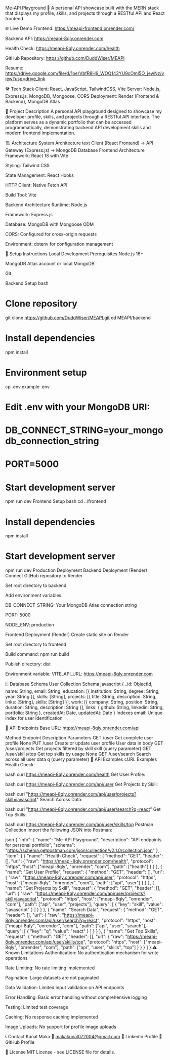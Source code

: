 Me-API Playground 🚀
A personal API showcase built with the MERN stack that displays my profile, skills, and projects through a RESTful API and React frontend.

🌐 Live Demo
Frontend: https://meapi-frontend.onrender.com/

Backend API: https://meapi-8qly.onrender.com

Health Check: https://meapi-8qly.onrender.com/health

GitHub Repository: https://github.com/DuddWiser/MEAPI

Resume: https://drive.google.com/file/d/1oerVbfR8H9_WOQ143YU9cOmI5O_jewNz/view?usp=drive_link

🛠️ Tech Stack
Client: React, JavaScript, TailwindCSS, Vite
Server: Node.js, Express.js, MongoDB, Mongoose, CORS
Deployment: Render (Frontend & Backend), MongoDB Atlas

📖 Project Description
A personal API playground designed to showcase my developer profile, skills, and projects through a RESTful API interface. The platform serves as a dynamic portfolio that can be accessed programmatically, demonstrating backend API development skills and modern frontend implementation.

🏗️ Architecture
System Architecture
text
Client (React Frontend) → API Gateway (Express.js) → MongoDB Database
Frontend Architecture
Framework: React 18 with Vite

Styling: Tailwind CSS

State Management: React Hooks

HTTP Client: Native Fetch API

Build Tool: Vite

Backend Architecture
Runtime: Node.js

Framework: Express.js

Database: MongoDB with Mongoose ODM

CORS: Configured for cross-origin requests

Environment: dotenv for configuration management

🚀 Setup Instructions
Local Development
Prerequisites
Node.js 16+

MongoDB Atlas account or local MongoDB

Git

Backend Setup
bash
# Clone repository
git clone https://github.com/DuddWiser/MEAPI.git
cd MEAPI/backend

# Install dependencies
npm install

# Environment setup
cp .env.example .env
# Edit .env with your MongoDB URI:
# DB_CONNECT_STRING=your_mongodb_connection_string
# PORT=5000

# Start development server
npm run dev
Frontend Setup
bash
cd ../frontend

# Install dependencies
npm install

# Start development server
npm run dev
Production Deployment
Backend Deployment (Render)
Connect GitHub repository to Render

Set root directory to backend

Add environment variables:

DB_CONNECT_STRING: Your MongoDB Atlas connection string

PORT: 5000

NODE_ENV: production

Frontend Deployment (Render)
Create static site on Render

Set root directory to frontend

Build command: npm run build

Publish directory: dist

Environment variable: VITE_API_URL: https://meapi-8qly.onrender.com

🗄️ Database Schema
User Collection Schema
javascript
{
  _id: ObjectId,
  name: String,
  email: String,
  education: [{
    institution: String,
    degree: String,
    year: String
  }],
  skills: [String],
  projects: [{
    title: String,
    description: String,
    links: [String],
    skills: [String]
  }],
  work: [{
    company: String,
    position: String,
    duration: String,
    description: String
  }],
  links: {
    github: String,
    linkedin: String,
    portfolio: String
  },
  createdAt: Date,
  updatedAt: Date
}
Indexes
email: Unique index for user identification

📡 API Endpoints
Base URL: https://meapi-8qly.onrender.com/api

Method	Endpoint	Description	Parameters
GET	/user	Get complete user profile	None
PUT	/user	Create or update user profile	User data in body
GET	/user/projects	Get projects filtered by skill	skill (query parameter)
GET	/user/skills/top	Get top skills by usage	None
GET	/user/search	Search across all user data	q (query parameter)
🧪 API Examples
cURL Examples
Health Check:

bash
curl https://meapi-8qly.onrender.com/health
Get User Profile:

bash
curl https://meapi-8qly.onrender.com/api/user
Get Projects by Skill:

bash
curl "https://meapi-8qly.onrender.com/api/user/projects?skill=javascript"
Search Across Data:

bash
curl "https://meapi-8qly.onrender.com/api/user/search?q=react"
Get Top Skills:

bash
curl https://meapi-8qly.onrender.com/api/user/skills/top
Postman Collection
Import the following JSON into Postman:

json
{
  "info": {
    "name": "Me-API Playground",
    "description": "API endpoints for personal portfolio",
    "schema": "https://schema.getpostman.com/json/collection/v2.1.0/collection.json"
  },
  "item": [
    {
      "name": "Health Check",
      "request": {
        "method": "GET",
        "header": [],
        "url": {
          "raw": "https://meapi-8qly.onrender.com/health",
          "protocol": "https",
          "host": ["meapi-8qly", "onrender", "com"],
          "path": ["health"]
        }
      }
    },
    {
      "name": "Get User Profile",
      "request": {
        "method": "GET",
        "header": [],
        "url": {
          "raw": "https://meapi-8qly.onrender.com/api/user",
          "protocol": "https",
          "host": ["meapi-8qly", "onrender", "com"],
          "path": ["api", "user"]
        }
      }
    },
    {
      "name": "Get Projects by Skill",
      "request": {
        "method": "GET",
        "header": [],
        "url": {
          "raw": "https://meapi-8qly.onrender.com/api/user/projects?skill=javascript",
          "protocol": "https",
          "host": ["meapi-8qly", "onrender", "com"],
          "path": ["api", "user", "projects"],
          "query": [
            {
              "key": "skill",
              "value": "javascript"
            }
          ]
        }
      }
    },
    {
      "name": "Search Data",
      "request": {
        "method": "GET",
        "header": [],
        "url": {
          "raw": "https://meapi-8qly.onrender.com/api/user/search?q=react",
          "protocol": "https",
          "host": ["meapi-8qly", "onrender", "com"],
          "path": ["api", "user", "search"],
          "query": [
            {
              "key": "q",
              "value": "react"
            }
          ]
        }
      }
    },
    {
      "name": "Get Top Skills",
      "request": {
        "method": "GET",
        "header": [],
        "url": {
          "raw": "https://meapi-8qly.onrender.com/api/user/skills/top",
          "protocol": "https",
          "host": ["meapi-8qly", "onrender", "com"],
          "path": ["api", "user", "skills", "top"]
        }
      }
    }
  ]
}
⚠️ Known Limitations
Authentication: No authentication mechanism for write operations

Rate Limiting: No rate limiting implemented

Pagination: Large datasets are not paginated

Data Validation: Limited input validation on API endpoints

Error Handling: Basic error handling without comprehensive logging

Testing: Limited test coverage

Caching: No response caching implemented

Image Uploads: No support for profile image uploads

📞 Contact
Kunal Maka
📧 makakunal072004@gmail.com
🔗 LinkedIn Profile
🐙 GitHub Profile

📄 License
MIT License - see LICENSE file for details.
